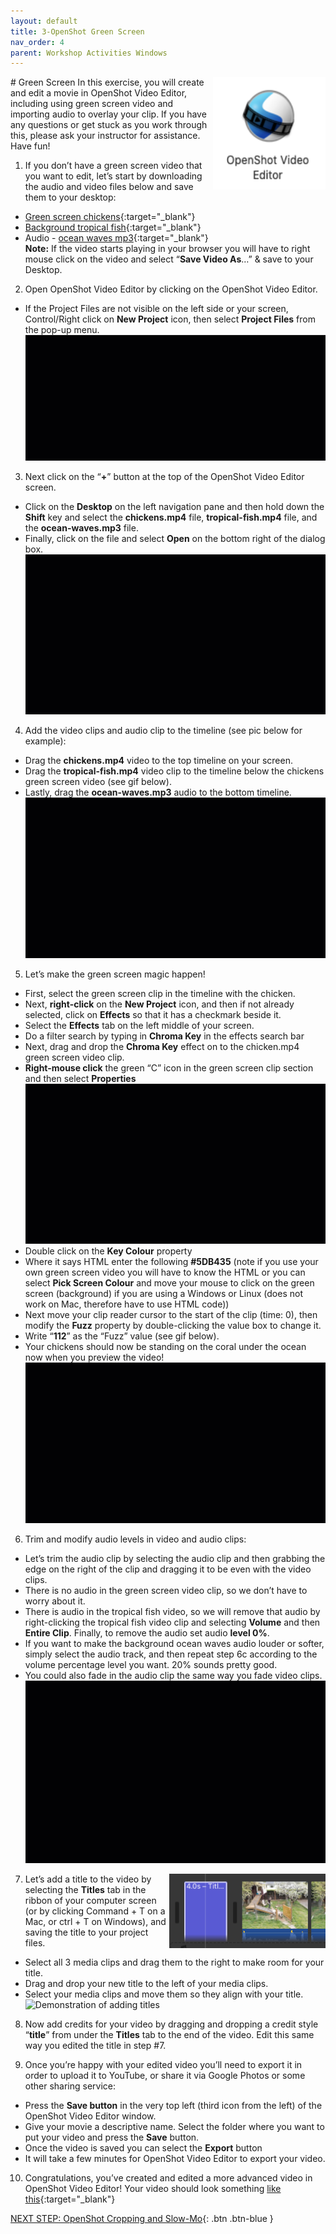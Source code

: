 ```yaml
---
layout: default
title: 3-OpenShot Green Screen
nav_order: 4
parent: Workshop Activities Windows
---
```

<img src="images/openshot-green-01.png" style="float:right;width:180px;height:180px;" alt="OpenShot logo"> 
# Green Screen
In this exercise, you will create and edit a movie in OpenShot Video Editor, including using green screen video and importing audio to overlay your clip. If you have any questions or get stuck as you work through this, please ask your instructor for assistance.  Have fun!

1. If you don’t have a green screen video that you want to edit, let’s start by downloading the audio and video files below and save them to your desktop: 
- [Green screen chickens](https://bit.ly/34yuUHH){:target="_blank"}
- [Background tropical fish](https://bit.ly/2SvcQey){:target="_blank"}
- Audio - [ocean waves mp3](https://bit.ly/3upBsCA){:target="_blank"}<br>
**Note:** If the video starts playing in your browser you will have to right mouse click on the video and select “**Save Video As**…” & save to your Desktop.

2. Open OpenShot Video Editor by clicking on the OpenShot Video Editor.
- If the Project Files are not visible on the left side or your screen, Control/Right click on **New Project** icon, then select **Project Files** from the pop-up menu. 
![Demonstration of Step 2](images/openshot-green-02.gif)
3. Next click on the “**+**” button at the top of the OpenShot Video Editor screen. 
- Click on the **Desktop** on the left navigation pane and then hold down the **Shift** key and select the **chickens.mp4** file, **tropical-fish.mp4** file, and the **ocean-waves.mp3** file. 
- Finally, click on the file and select **Open** on the bottom right of the dialog box.
![Demonstration of Step 3](images/openshot-green-03.gif)
4. Add the video clips and audio clip to the timeline (see pic below for example):
- Drag the **chickens.mp4** video to the top timeline on your screen.
- Drag the **tropical-fish.mp4** video clip to the timeline below the chickens green screen video (see gif below).
- Lastly, drag the **ocean-waves.mp3** audio to the bottom timeline.
![Demonstration of Step 4](images/openshot-green-04.gif)
5. Let’s make the green screen magic happen!
- First, select the green screen clip in the timeline with the chicken.
- Next, **right-click** on the **New Project** icon, and then if not already selected, click on **Effects** so that it has a checkmark beside it.
- Select the **Effects** tab on the left middle of your screen.
- Do a filter search by typing in **Chroma Key** in the effects search bar
- Next, drag and drop the **Chroma Key** effect on to the chicken.mp4 green screen video clip.
- **Right-mouse click** the green “C” icon in the green screen clip section and then select **Properties**
![Demonstration of adding in effects and chroma key](images/openshot-green-05.gif)
- Double click on the **Key Colour** property
- Where it says HTML enter the following **#5DB435** (note if you use your own green screen video you will have to know the HTML or you can select **Pick Screen Colour** and move your mouse to click on the green screen (background) if you are using a Windows or Linux (does not work on Mac, therefore have to use HTML code))
- Next move your clip reader cursor to the start of the clip (time: 0), then modify the **Fuzz** property by double-clicking the value box to change it. 
- Write “**112**” as the “Fuzz” value (see gif below). 
- Your chickens should now be standing on the coral under the ocean now when you preview the video!
![Demonstration of fixing background screen](images/openshot-green-06.gif)
6. Trim and modify audio levels in video and audio clips:
- Let’s trim the audio clip by selecting the audio clip and then grabbing the edge on the right of the clip and dragging it to be even with the video clips.
- There is no audio in the green screen video clip, so we don’t have to worry about it.
- There is audio in the tropical fish video, so we will remove that audio by right-clicking the tropical fish video clip and selecting **Volume** and then **Entire Clip**. Finally, to remove the audio set audio **level 0%**. 
- If you want to make the background ocean waves audio louder or softer, simply select the audio track, and then repeat step 6c according to the volume percentage level you want. 20% sounds pretty good.
- You could also fade in the audio clip the same way you fade video clips.
![Demonstration of modifying audio](images/openshot-green-07.gif)
7. <img src="images/openshot-green-08.png" style="float:right;width:250px;" alt="Title example"> Let’s add a title to the video by selecting the **Titles** tab in the ribbon of your computer screen (or by clicking Command + T on a Mac, or ctrl + T on Windows), and saving the title to your project files.
- Select all 3 media clips and drag them to the right to make room for your title.
- Drag and drop your new title to the left of your media clips. 
- Select your media clips and move them so they align with your title.
![Demonstration of adding titles](images/openshot-green-09.gif)
8. Now add credits for your video by dragging and dropping a credit style “**title**” from under the **Titles** tab to the end of the video. Edit this same way you edited the title in step #7.

9. Once you’re happy with your edited video you’ll need to export it in order to upload it to YouTube, or share it via Google Photos or some other sharing service:
- Press the **Save button** in the very top left (third icon from the left) of the OpenShot Video Editor window.  
- Give your movie a descriptive name. Select the folder where you want to put your video and press the **Save** button.
- Once the video is saved you can select the **Export** button
- It will take a few minutes for OpenShot Video Editor to export your video.

10. Congratulations, you’ve created and edited a more advanced video in OpenShot Video Editor! Your video should look something [like this](https://goo.gl/yBjs7k){:target="_blank"}

[NEXT STEP: OpenShot Cropping and Slow-Mo](openshot-cropping-slo-mo.html){: .btn .btn-blue }
